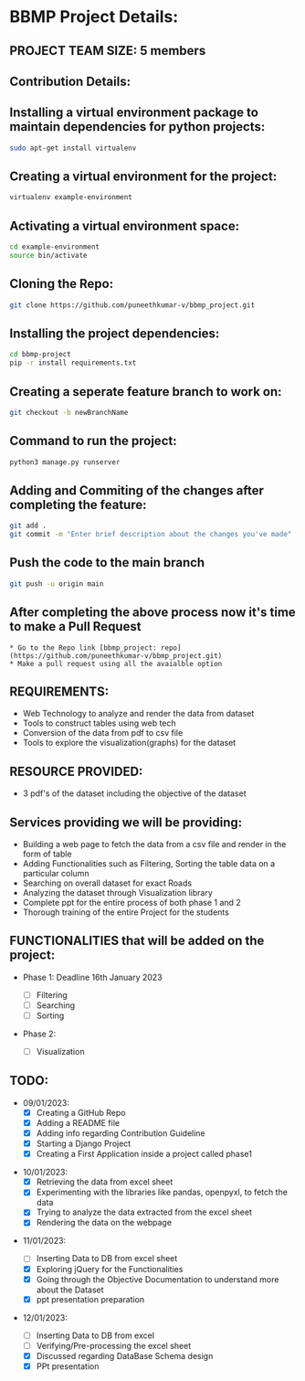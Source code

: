 # BBMP Project Details:

## PROJECT TEAM SIZE: 5 members

## Contribution Details:

## Installing a virtual environment package to maintain dependencies for python projects:

```sh
sudo apt-get install virtualenv
```

## Creating a virtual environment for the project:

```sh
virtualenv example-environment
```

## Activating a virtual environment space:

```sh
cd example-environment
source bin/activate
```

## Cloning the Repo:

```sh
git clone https://github.com/puneethkumar-v/bbmp_project.git
```

## Installing the project dependencies:

```sh
cd bbmp-project
pip -r install requirements.txt
```

## Creating a seperate feature branch to work on:

```sh
git checkout -b newBranchName
```

## Command to run the project:

```sh
python3 manage.py runserver
```

## Adding and Commiting of the changes after completing the feature:

```sh
git add .
git commit -m "Enter brief description about the changes you've made"
```

## Push the code to the main branch

```sh
git push -u origin main
```

## After completing the above process now it's time to make a Pull Request

    * Go to the Repo link [bbmp_project: repo](https://github.com/puneethkumar-v/bbmp_project.git)
    * Make a pull request using all the avaialble option

## REQUIREMENTS:

- Web Technology to analyze and render the data from dataset
- Tools to construct tables using web tech
- Conversion of the data from pdf to csv file
- Tools to explore the visualization(graphs) for the dataset

## RESOURCE PROVIDED:

- 3 pdf's of the dataset including the objective of the dataset

## Services providing we will be providing:

- Building a web page to fetch the data from a csv file and render in the form of table
- Adding Functionalities such as Filtering, Sorting the table data on a particular column
- Searching on overall dataset for exact Roads
- Analyzing the dataset through Visualization library
- Complete ppt for the entire process of both phase 1 and 2
- Thorough training of the entire Project for the students

## FUNCTIONALITIES that will be added on the project:

- Phase 1: Deadline 16th January 2023

  - [ ] Filtering
  - [ ] Searching
  - [ ] Sorting

- Phase 2:
  - [ ] Visualization

## TODO:

- 09/01/2023:
  - [x] Creating a GitHub Repo
  - [x] Adding a README file
  - [x] Adding info regarding Contribution Guideline
  - [x] Starting a Django Project
  - [x] Creating a First Application inside a project called phase1

* 10/01/2023:
  - [x] Retrieving the data from excel sheet
  - [x] Experimenting with the libraries like pandas, openpyxl, to fetch the data
  - [x] Trying to analyze the data extracted from the excel sheet
  - [x] Rendering the data on the webpage

- 11/01/2023:

  - [ ] Inserting Data to DB from excel sheet
  - [x] Exploring jQuery for the Functionalities
  - [x] Going through the Objective Documentation to understand more about the Dataset
  - [x] ppt presentation preparation

- 12/01/2023:
  - [ ] Inserting Data to DB from excel
  - [ ] Verifying/Pre-processing the excel sheet
  - [x] Discussed regarding DataBase Schema design
  - [x] PPt presentation

